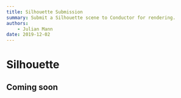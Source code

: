 ```yaml
---
title: Silhouette Submission
summary: Submit a Silhouette scene to Conductor for rendering.
authors:
    - Julian Mann
date: 2019-12-02
---
```



# Silhouette
 
## Coming soon
